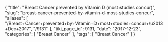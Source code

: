 {
    "title": "Breast Cancer prevented by Vitamin D (most studies concur)",
    "slug": "breast-cancer-prevented-by-vitamin-d-most-studies-concur",
    "aliases": [
        "/Breast+Cancer+prevented+by+Vitamin+D+most+studies+concur+\u2013+Dec+2017",
        "/9131"
    ],
    "tiki_page_id": 9131,
    "date": "2017-12-23",
    "categories": [
        "Breast Cancer"
    ],
    "tags": [
        "Breast Cancer"
    ]
}